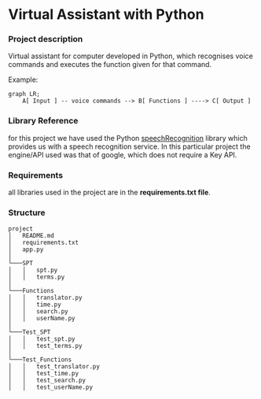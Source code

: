 # Virtual Assistant with Python 

### Project description
Virtual assistant for computer developed in Python, which recognises voice commands and executes the function given for that command.


Example: 

```mermaid
graph LR;
    A[ Input ] -- voice commands --> B[ Functions ] ----> C[ Output ]
```

### Library Reference

for this project we have used the Python [speechRecognition](https://pypi.org/project/SpeechRecognition/) library which provides us with a speech recognition service.
In this particular project the engine/API used was that of google, which does not require a Key API.

### Requirements 

all libraries used in the project are in the **requirements.txt file**.

### Structure 

```
project
│   README.md
│   requirements.txt    
│   app.py
│
└───SPT
│   │   spt.py
│   │   terms.py
│   
└───Functions  
│   │   translator.py
│   │   time.py
│   │   search.py
│   │   userName.py
│
└───Test_SPT
│   │   test_spt.py
│   │   test_terms.py
│   
└───Test_Functions  
│   │   test_translator.py
│   │   test_time.py
│   │   test_search.py
│   │   test_userName.py
```